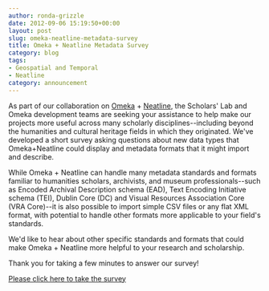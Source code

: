```yaml
---
author: ronda-grizzle
date: 2012-09-06 15:19:50+00:00
layout: post
slug: omeka-neatline-metadata-survey
title: Omeka + Neatline Metadata Survey
category: blog
tags:
- Geospatial and Temporal
- Neatline
category: announcement
---
```


As part of our collaboration on [Omeka](http://omeka.org/) + [Neatline](http://neatline.org/), the Scholars' Lab and Omeka development teams are seeking your assistance to help make our projects more useful across many scholarly disciplines--including beyond the humanities and cultural heritage fields in which they originated. We've developed a short survey asking questions about new data types that Omeka+Neatline could display and metadata formats that it might import and describe.

While Omeka + Neatline can handle many metadata standards and formats familiar to humanities scholars, archivists, and museum professionals--such as Encoded Archival Description schema (EAD), Text Encoding Initiative schema (TEI), Dublin Core (DC) and Visual Resources Association Core (VRA Core)--it is also possible to import simple CSV files or any flat XML format, with potential to handle other formats more applicable to your field's standards.

We'd like to hear about other specific standards and formats that could make Omeka + Neatline more helpful to your research and scholarship.

Thank you for taking a few minutes to answer our survey!


[Please click here to take the survey](http://www.surveymonkey.com/s/CCD5PDX)

